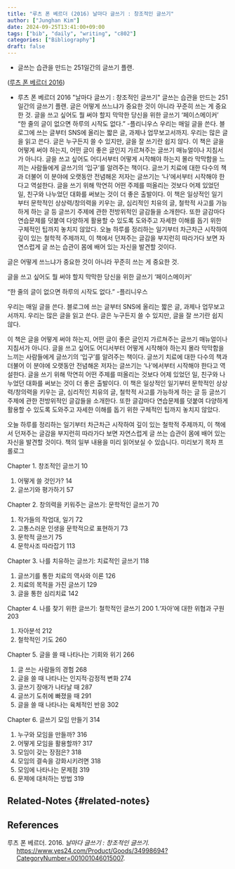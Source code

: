 ```yaml
---
title: "루츠 폰 베르더 (2016) 날마다 글쓰기 : 창조적인 글쓰기"
author: ["Junghan Kim"]
date: 2024-09-25T13:41:00+09:00
tags: ["bib", "daily", "writing", "c802"]
categories: ["Bibliography"]
draft: false
---
```


-   글쓰는 습관을 만드는 251일간의 글쓰기 플랜.

(<a href="#citeproc_bib_item_1">루츠 폰 베르더 2016</a>)

-   루츠 폰 베르더 2016 "날마다 글쓰기 : 창조적인 글쓰기" 글쓰는 습관을 만드는 251일간의 글쓰기 플랜. 글은 어떻게 쓰느냐가 중요한 것이 아니라 꾸준히 쓰는 게 중요한 것. 글을 쓰고 싶어도 뭘 써야 할지 막막한 당신을 위한 글쓰기 ‘페이스메이커’ “한 줄의 글이 없으면 하루의 시작도 없다.” -플리니우스 우리는 매일 글을 쓴다. 블로그에 쓰는 글부터 SNS에 올리는 짧은 글, 과제나 업무보고서까지. 우리는 많은 글을 읽고 쓴다. 글은 누구든지 쓸 수 있지만, 글을 잘 쓰기란 쉽지 않다. 이 책은 글을 어떻게 써야 하는지, 어떤 글이 좋은 글인지 가르쳐주는 글쓰기 매뉴얼이나 지침서가 아니다. 글을 쓰고 싶어도 어디서부터 어떻게 시작해야 하는지 몰라 막막함을 느끼는 사람들에게 글쓰기의 ‘입구’를 알려주는 책이다. 글쓰기 치료에 대한 다수의 책과 더불어 이 분야에 오랫동안 전념해온 저자는 글쓰기는 ‘나’에서부터 시작해야 한다고 역설한다. 글을 쓰기 위해 막연히 어떤 주제를 떠올리는 것보다 어제 있었던 일, 친구와 나누었던 대화를 써보는 것이 더 좋은 출발이다. 이 책은 일상적인 일기부터 문학적인 상상력/창의력을 키우는 글, 심리적인 치유의 글, 철학적 사고를 가능하게 하는 글 등 글쓰기 주제에 관한 전방위적인 글감들을 소개한다. 또한 글감마다 연습문제를 덧붙여 다양하게 활용할 수 있도록 도와주고 자세한 이해를 돕기 위한 구체적인 팁까지 놓치지 않았다. 오늘 하루를 정리하는 일기부터 차근차근 시작하여 깊이 있는 철학적 주제까지, 이 책에서 던져주는 글감을 부지런히 따라가다 보면 자연스럽게 글 쓰는 습관이 몸에 배어 있는 자신을 발견할 것이다.

글은 어떻게 쓰느냐가 중요한 것이 아니라 꾸준히 쓰는 게 중요한 것.

글을 쓰고 싶어도 뭘 써야 할지 막막한 당신을 위한 글쓰기 ‘페이스메이커’

“한 줄의 글이 없으면 하루의 시작도 없다.” -플리니우스

우리는 매일 글을 쓴다. 블로그에 쓰는 글부터 SNS에 올리는 짧은 글, 과제나 업무보고서까지. 우리는 많은 글을 읽고 쓴다. 글은 누구든지 쓸 수 있지만, 글을 잘 쓰기란 쉽지 않다.

이 책은 글을 어떻게 써야 하는지, 어떤 글이 좋은 글인지 가르쳐주는 글쓰기 매뉴얼이나 지침서가 아니다. 글을 쓰고 싶어도 어디서부터 어떻게 시작해야 하는지 몰라 막막함을 느끼는 사람들에게 글쓰기의 ‘입구’를 알려주는 책이다. 글쓰기 치료에 대한 다수의 책과 더불어 이 분야에 오랫동안 전념해온 저자는 글쓰기는 ‘나’에서부터 시작해야 한다고 역설한다. 글을 쓰기 위해 막연히 어떤 주제를 떠올리는 것보다 어제 있었던 일, 친구와 나누었던 대화를 써보는 것이 더 좋은 출발이다. 이 책은 일상적인 일기부터 문학적인 상상력/창의력을 키우는 글, 심리적인 치유의 글, 철학적 사고를 가능하게 하는 글 등 글쓰기 주제에 관한 전방위적인 글감들을 소개한다. 또한 글감마다 연습문제를 덧붙여 다양하게 활용할 수 있도록 도와주고 자세한 이해를 돕기 위한 구체적인 팁까지 놓치지 않았다.

오늘 하루를 정리하는 일기부터 차근차근 시작하여 깊이 있는 철학적 주제까지, 이 책에서 던져주는 글감을 부지런히 따라가다 보면 자연스럽게 글 쓰는 습관이 몸에 배어 있는 자신을 발견할 것이다. 책의 일부 내용을 미리 읽어보실 수 있습니다. 미리보기 목차 프롤로그

Chapter 1. 창조적인 글쓰기 10

1.  어떻게 쓸 것인가? 14
2.  글쓰기와 평가하기 57

Chapter 2. 창의력을 키워주는 글쓰기: 문학적인 글쓰기 70

1.  작가들의 작업대, 일기 72
2.  고통스러운 인생을 문학적으로 표현하기 73
3.  문학적 글쓰기 75
4.  문학사조 따라잡기 113

Chapter 3. 나를 치유하는 글쓰기: 치료적인 글쓰기 118

1.  글쓰기를 통한 치료의 역사와 이론 126
2.  치료의 목적을 가진 글쓰기 129
3.  글을 통한 심리치료 142

Chapter 4. 나를 찾기 위한 글쓰기: 철학적인 글쓰기 200 1.‘자아’에 대한 위협과 구원 203

1.  자아분석 212
2.  철학적인 기도 260

Chapter 5. 글을 쓸 때 나타나는 기회와 위기 266

1.  글 쓰는 사람들의 경험 268
2.  글을 쓸 때 나타나는 인지적·감정적 변화 274
3.  글쓰기 장애가 나타날 때 287
4.  글쓰기 도취에 빠졌을 때 291
5.  글을 쓸 때 나타나는 육체적인 반응 302

Chapter 6. 글쓰기 모임 만들기 314

1.  누구와 모임을 만들까? 316
2.  어떻게 모임을 활용할까? 317
3.  모임이 갖는 장점은? 318
4.  모임의 결속을 강화시키려면 318
5.  모임에 나타나는 문제점 319
6.  문제에 대처하는 방법 319

<!--more-->


## Related-Notes {#related-notes}

## References

<style>.csl-entry{text-indent: -1.5em; margin-left: 1.5em;}</style><div class="csl-bib-body">
  <div class="csl-entry"><a id="citeproc_bib_item_1"></a>루츠 폰 베르더. 2016. <i>날마다 글쓰기 : 창조적인 글쓰기</i>. <a href="https://www.yes24.com/Product/Goods/34998694?CategoryNumber=001001046015007">https://www.yes24.com/Product/Goods/34998694?CategoryNumber=001001046015007</a>.</div>
</div>
